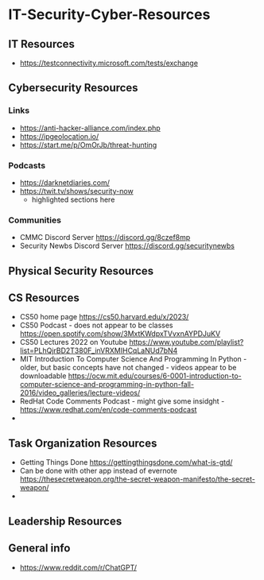 # IT-Security-Cyber-Resources

## IT Resources
* https://testconnectivity.microsoft.com/tests/exchange

## Cybersecurity Resources
### Links
* https://anti-hacker-alliance.com/index.php
* https://ipgeolocation.io/
* https://start.me/p/OmOrJb/threat-hunting

### Podcasts
* https://darknetdiaries.com/
* https://twit.tv/shows/security-now
  * highlighted sections here

### Communities
* CMMC Discord Server  https://discord.gg/8czef8mp
* Security Newbs Discord Server  https://discord.gg/securitynewbs

## Physical Security Resources

## CS Resources
* CS50 home page https://cs50.harvard.edu/x/2023/
* CS50 Podcast - does not appear to be classes  https://open.spotify.com/show/3MxtKWdpxTVvxnAYPDJuKV
* CS50 Lectures 2022 on Youtube https://www.youtube.com/playlist?list=PLhQjrBD2T380F_inVRXMIHCqLaNUd7bN4
* MIT Introduction To Computer Science And Programming In Python - older, but basic concepts have not changed - videos appear to be downloadable  https://ocw.mit.edu/courses/6-0001-introduction-to-computer-science-and-programming-in-python-fall-2016/video_galleries/lecture-videos/
* RedHat Code Comments Podcast - might give some insidght - https://www.redhat.com/en/code-comments-podcast
* 

## Task Organization Resources
* Getting Things Done https://gettingthingsdone.com/what-is-gtd/
* Can be done with other app instead of evernote https://thesecretweapon.org/the-secret-weapon-manifesto/the-secret-weapon/
* 

## Leadership Resources



## General info
* https://www.reddit.com/r/ChatGPT/
